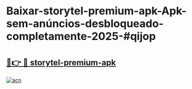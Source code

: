 # Baixar-storytel-premium-apk-Apk-sem-anúncios-desbloqueado-completamente-2025-#qijop

# <h2><a href="https://ainizakaria.my?title=storytel-premium-apk&ref=24M">🔗👉 🔴 storytel-premium-apk</a></h2>

[![acn](https://github.com/user-attachments/assets/0f9c940e-d8b0-45ae-aac7-cd30a18b3e1c)](https://ainizakaria.my?title=storytel-premium-apk&ref=24M)

